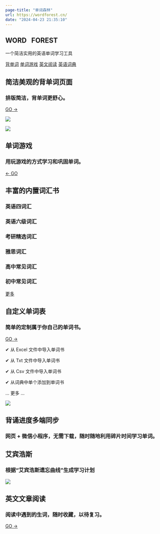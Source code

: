 ```yaml
---
page-title: "单词森林"
url: https://wordforest.cn/
date: "2024-04-23 21:35:10"
---
```

## WORD   FOREST

一个简洁实用的英语单词学习工具

[背单词](https://wordforest.cn/books "单词表") [单词游戏](https://wordforest.cn/games "单词游戏") [英文阅读](https://wordforest.cn/articles "英文文章") [英语词典](https://wordforest.cn/dict "英语词典")

## 简洁美观的背单词页面

### 排版简洁，背单词更舒心。

[GO →](https://wordforest.cn/books)

![](https://wordforest.cn/static/images/book_page.jpg)

![](https://wordforest.cn/static/images/game_wordles.jpg)

## 单词游戏

### 用玩游戏的方式学习和巩固单词。

[← GO](https://wordforest.cn/games)

## 丰富的内置词汇书

### 英语四词汇

### 英语六级词汇

### 考研精选词汇

### 雅思词汇

### 高中常见词汇

### 初中常见词汇

[更多](https://wordforest.cn/books)

## 自定义单词表

### 简单的定制属于你自己的单词书。

[GO →](https://wordforest.cn/books)

✔ 从 Excel 文件中导入单词书

✔ 从 Txt 文件中导入单词书

✔ 从 Csv 文件中导入单词书

✔ 从词典中单个添加到单词书

... 更多 ...

![](https://wordforest.cn/static/images/xiaochengxu.jpg)

## 背诵进度多端同步

### 网页 + 微信小程序，无需下载，随时随地利用碎片时间学习单词。

## 艾宾浩斯

### 根据“艾宾浩斯遗忘曲线”生成学习计划

![](https://wordforest.cn/static/images/abhs.jpg)

## 英文文章阅读

### 阅读中遇到的生词，随时收藏，以待复习。

[GO →](https://wordforest.cn/articles)